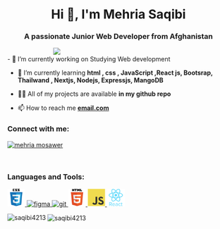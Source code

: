 <h1 align="center">Hi 👋, I'm Mehria Saqibi</h1>
<h3 align="center">A passionate Junior Web Developer from Afghanistan</h3>
<picture> <img align="right" src="https://mir-s3-cdn-cf.behance.net/project_modules/disp/601014116770475.6068beff4640a.gif" width = 400px></picture>
 <p align="left">
<br>
- 🔭 I’m currently working on Studying Web development

- 🌱 I’m currently learning **html , css , JavaScript ,React js, Bootsrap, Thailwand , Nextjs, Nodejs, Expressjs, MangoDB**

- 👨‍💻 All of my projects are available **in my github repo**

- 📫 How to reach me **[email.com](mosawermh@gmail.com)**

<p align="center">
  
<h3 align="left">Connect with me:</h3>
<p align="left">
<a href="https://fb.com/mehria mosawer" target="blank"><img align="center" src="https://raw.githubusercontent.com/rahuldkjain/github-profile-readme-generator/master/src/images/icons/Social/facebook.svg" alt="mehria mosawer" height="30" width="40" /></a>
</p>

<br>

<h3 align="left">Languages and Tools:</h3>
<p align="left"> <a href="https://www.w3schools.com/css/" target="_blank" rel="noreferrer"> <img src="https://raw.githubusercontent.com/devicons/devicon/master/icons/css3/css3-original-wordmark.svg" alt="css3" width="40" height="40"/> </a> <a href="https://www.figma.com/" target="_blank" rel="noreferrer"> <img src="https://www.vectorlogo.zone/logos/figma/figma-icon.svg" alt="figma" width="40" height="40"/> </a> <a href="https://git-scm.com/" target="_blank" rel="noreferrer"> <img src="https://www.vectorlogo.zone/logos/git-scm/git-scm-icon.svg" alt="git" width="40" height="40"/> </a> <a href="https://www.w3.org/html/" target="_blank" rel="noreferrer"> <img src="https://raw.githubusercontent.com/devicons/devicon/master/icons/html5/html5-original-wordmark.svg" alt="html5" width="40" height="40"/> </a> <a href="https://developer.mozilla.org/en-US/docs/Web/JavaScript" target="_blank" rel="noreferrer"> <img src="https://raw.githubusercontent.com/devicons/devicon/master/icons/javascript/javascript-original.svg" alt="javascript" width="40" height="40"/> </a> <a href="https://reactjs.org/" target="_blank" rel="noreferrer"> <img src="https://raw.githubusercontent.com/devicons/devicon/master/icons/react/react-original-wordmark.svg" alt="react" width="40" height="40"/> </a> </p>

<p><img align="left" src="https://github-readme-stats.vercel.app/api/top-langs?username=saqibi4213&show_icons=true&locale=en&layout=compact" alt="saqibi4213" /></p>

<p>&nbsp;<img align="center" src="https://github-readme-stats.vercel.app/api?username=saqibi4213&show_icons=true&locale=en" alt="saqibi4213" /></p>
